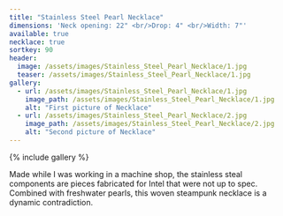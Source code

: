 ```yaml
---
title: "Stainless Steel Pearl Necklace"
dimensions: 'Neck opening: 22" <br/>Drop: 4" <br/>Width: 7"'
available: true
necklace: true
sortkey: 90
header:
  image: /assets/images/Stainless_Steel_Pearl_Necklace/1.jpg
  teaser: /assets/images/Stainless_Steel_Pearl_Necklace/1.jpg
gallery:
  - url: /assets/images/Stainless_Steel_Pearl_Necklace/1.jpg
    image_path: /assets/images/Stainless_Steel_Pearl_Necklace/1.jpg
    alt: "First picture of Necklace"
  - url: /assets/images/Stainless_Steel_Pearl_Necklace/2.jpg
    image_path: /assets/images/Stainless_Steel_Pearl_Necklace/2.jpg
    alt: "Second picture of Necklace"
---
```



{% include gallery %}

Made while I was working in a machine shop, the stainless steal components are pieces fabricated for Intel that were not up to spec.  Combined with freshwater pearls, this woven steampunk necklace is a dynamic contradiction.